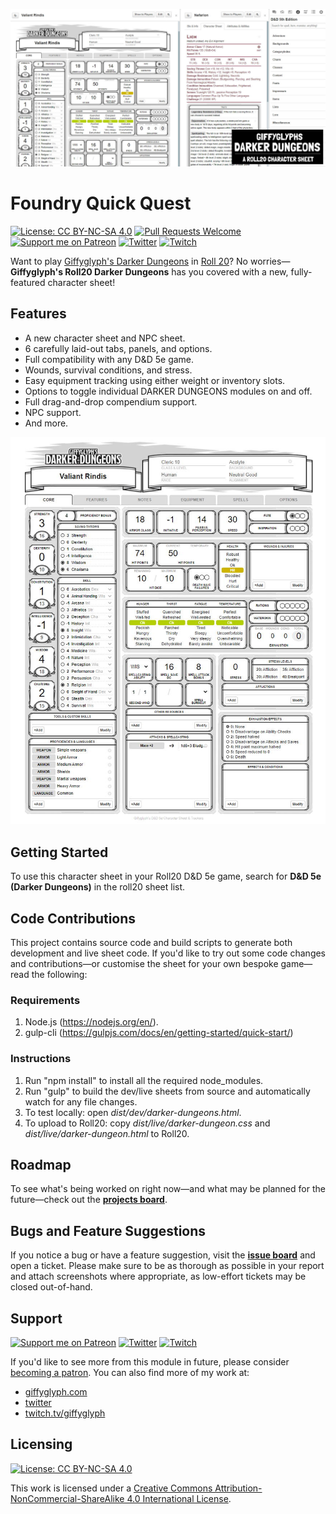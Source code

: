 ![Roll20 Social Banner](./img/roll20-banner.jpg)

# Foundry Quick Quest

[![License: CC BY-NC-SA 4.0](https://img.shields.io/badge/License-CC%20BY--NC--SA%204.0-lightgrey.svg)](https://creativecommons.org/licenses/by-nc-sa/4.0/)
[![Pull Requests Welcome](https://img.shields.io/badge/PRs-welcome-brightgreen.svg?style=flat)](http://makeapullrequest.com)
[![Support me on Patreon](https://img.shields.io/endpoint.svg?url=https%3A%2F%2Fshieldsio-patreon.vercel.app%2Fapi%3Fusername%3Dgiffyglyph%26type%3Dpatrons&style=flat-square)](https://patreon.com/giffyglyph)
[![Twitter](https://img.shields.io/twitter/follow/giffyglyph?color=%231DA1F2&style=flat-square)](http://twitter.com/giffyglyph)
[![Twitch](https://img.shields.io/twitch/status/giffyglyph?color=%23a45ee5&style=flat-square)](http://twitch.tv/giffyglyph)

Want to play [Giffyglyph's Darker Dungeons](https://github.com/giffyglyph/giffyglyphs-darker-dungeons) in [Roll 20](https://roll20.net/)? No worries—**Giffyglyph's Roll20 Darker Dungeons** has you covered with a new, fully-featured character sheet!

## Features

* A new character sheet and NPC sheet.
* 6 carefully laid-out tabs, panels, and options.
* Full compatibility with any D&D 5e game.
* Wounds, survival conditions, and stress.
* Easy equipment tracking using either weight or inventory slots.
* Options to toggle individual DARKER DUNGEONS modules on and off.
* Full drag-and-drop compendium support.
* NPC support.
* And more.

![Roll20 Character](./img/roll20-character.jpg)

## Getting Started

To use this character sheet in your Roll20 D&D 5e game, search for **D&D 5e (Darker Dungeons)** in the roll20 sheet list.

## Code Contributions

This project contains source code and build scripts to generate both development and live sheet code. If you'd like to try out some code changes and contributions—or customise the sheet for your own bespoke game—read the following:

### Requirements

1. Node.js (https://nodejs.org/en/).
2. gulp-cli (https://gulpjs.com/docs/en/getting-started/quick-start/)

### Instructions

1. Run "npm install" to install all the required node_modules.
2. Run "gulp" to build the dev/live sheets from source and automatically watch for any file changes.
3. To test locally: open _dist/dev/darker-dungeons.html_.
4. To upload to Roll20: copy _dist/live/darker-dungeon.css_ and _dist/live/darker-dungeon.html_ to Roll20.

## Roadmap

To see what's being worked on right now—and what may be planned for the future—check out the **[projects board](https://github.com/giffyglyph/roll20-5e-darker-dungeons/projects)**.

## Bugs and Feature Suggestions

If you notice a bug or have a feature suggestion, visit the **[issue board](https://github.com/giffyglyph/roll20-5e-darker-dungeons/issues)** and open a ticket. Please make sure to be as thorough as possible in your report and attach screenshots where appropriate, as low-effort tickets may be closed out-of-hand.

## Support

[![Support me on Patreon](https://img.shields.io/endpoint.svg?url=https%3A%2F%2Fshieldsio-patreon.vercel.app%2Fapi%3Fusername%3Dgiffyglyph%26type%3Dpatrons&style=flat-square)](https://patreon.com/giffyglyph)
[![Twitter](https://img.shields.io/twitter/follow/giffyglyph?color=%231DA1F2&style=flat-square)](http://twitter.com/giffyglyph)
[![Twitch](https://img.shields.io/twitch/status/giffyglyph?color=%23a45ee5&style=flat-square)](http://twitch.tv/giffyglyph)

If you'd like to see more from this module in future, please consider [becoming a patron](https://www.patreon.com/giffyglyph). You can also find more of my work at:

* [giffyglyph.com](https://giffyglyph.com)
* [twitter](https://twitter.com/giffyglyph)
* [twitch.tv/giffyglyph](https://twitch.tv/giffyglyph)

## Licensing

[![License: CC BY-NC-SA 4.0](https://img.shields.io/badge/License-CC%20BY--NC--SA%204.0-lightgrey.svg)](https://creativecommons.org/licenses/by-nc-sa/4.0/)

This work is licensed under a [Creative Commons Attribution-NonCommercial-ShareAlike 4.0 International License](http://creativecommons.org/licenses/by-nc-sa/4.0/).
